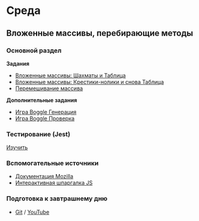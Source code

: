 
# Среда


## Вложенные массивы, перебирающие методы
### Основной раздел

**Задания**
- [Вложенные массивы: Шахматы и Таблица](../../../../core-js-nested-arrays-chess)
- [Вложенные массивы: Крестики-нолики и снова Таблица](../../../../core-js-nested-arrays-tic-tac-toe)
- [Перемешивание массива](../../../../shuffle-challenge)


**Дополнительные задания**
- [Игра Boggle Генерация](../../../../extra-nested-arrays-boggle-1-board-generation)
- [Игра Boggle Проверка](../../../../extra-nested-arrays-boggle-2-word-checker)

### Тестирование (Jest)

[Изучить](../../../../manuals/blob/master/jasmine.md)

### Вспомогательные источники

- [Документация Mozilla](https://developer.mozilla.org/ru/docs/Web/JavaScript)
- [Интерактивная шпаргалка JS](https://htmlcheatsheet.com/js)

### Подготовка к завтрашнему дню
- [Git](https://github.com/Elbrus-Bootcamp/short-squeeze-phase-1/tree/master/week-1/recursion) / [YouTube](https://youtu.be/V5chcssPcSM) 
